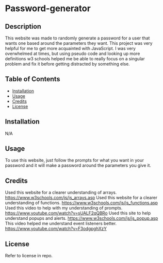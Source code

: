 # Password-generator

## Description

This website was made to randomly generate a password for a user that wants one based around the parameters they want. This project was very helpful for me to get more acquainted with JavaScript. I was very overwhelmed at times, but using pseudo code and looking up more definitions w3 schools helped me be able to really focus on a singular problem and fix it before getting distracted by something else. 

## Table of Contents

- [Installation](#installation)
- [Usage](#usage)
- [Credits](#credits)
- [License](#license)

## Installation

N/A

## Usage

  To use this website, just follow the prompts for what you want in your password and it will make a password around the parameters you give it. 
  
## Credits

  Used this website for a clearer understanding of arrays. https://www.w3schools.com/js/js_arrays.asp 
  Used this website for a clearer understanding of functions. https://www.w3schools.com/js/js_functions.asp 
  Used this video to help with my understanding of prompts. https://www.youtube.com/watch?v=sUALF2qQBRo
  Used this site to help understand popups and alerts. https://www.w3schools.com/js/js_popup.asp
  This video helped me understand event listeners better. https://www.youtube.com/watch?v=F3odgpghXzY
## License

  Refer to license in repo. 
